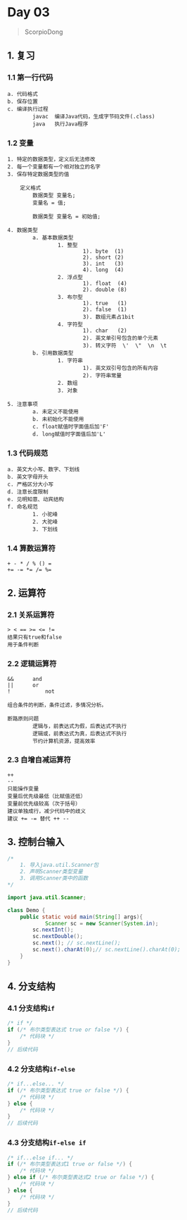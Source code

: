 # Day 03

> ScorpioDong

## 1. 复习

### 1.1 第一行代码

```
a. 代码格式
b. 保存位置
c. 编译执行过程
		javac  编译Java代码，生成字节码文件(.class)
		java   执行Java程序
```

### 1.2 变量

``` 
1. 特定的数据类型，定义后无法修改
2. 每一个变量都有一个相对独立的名字
3. 保存特定数据类型的值
	
	定义格式
		数据类型 变量名;
		变量名 = 值;
		
		数据类型 变量名 = 初始值;
		
4. 数据类型
		a. 基本数据类型
				1. 整型
						1). byte  (1)
						2). short (2)
						3). int   (3)
						4). long  (4)
				2. 浮点型
						1). float  (4)
						2). double (8)
				3. 布尔型
						1). true   (1)
						2). false  (1)
						3). 数组元素占1bit
				4. 字符型
						1). char   (2)
						2). 英文单引号包含的单个元素
						3). 转义字符  \'  \"  \n  \t
		b. 引用数据类型
				1. 字符串
						1). 英文双引号包含的所有内容
						2). 字符串常量
				2. 数组
				3. 对象
				
5. 注意事项
		a. 未定义不能使用
		b. 未初始化不能使用
		c. float赋值时字面值后加'F'
		d. long赋值时字面值后加'L'

```

### 1.3 代码规范

```
a. 英文大小写、数字、下划线
b. 英文字母开头
c. 严格区分大小写
d. 注意长度限制
e. 见明知意、动宾结构
f. 命名规范
		1. 小驼峰
		2. 大驼峰
		3. 下划线
```

### 1.4 算数运算符

```
+ - * / % () =
+= -= *= /= %= 
```

## 2. 运算符

### 2.1 关系运算符

```
> < == >= <= !=
结果只有true和false
用于条件判断
```

### 2.2 逻辑运算符

```
&&		and
||		or
!			not

组合条件的判断，条件过滤，多情况分析。

断路原则问题
		逻辑与，前表达式为假，后表达式不执行
		逻辑或，前表达式为真，后表达式不执行
		节约计算机资源，提高效率
```

### 2.3 自增自减运算符

```
++
--
只能操作变量
变量后优先级最低（比赋值还低）
变量前优先级较高（次于括号）
建议单独成行，减少代码中的歧义
建议 += -= 替代 ++ --
```

## 3. 控制台输入

```java
/*
	1. 导入java.util.Scanner包
	2. 声明Scanner类型变量
	3. 调用Scanner类中的函数
*/

import java.util.Scanner;

class Demo {
  	public static void main(String[] args){
    		Scanner sc = new Scanner(System.in);
      	sc.nextInt();
      	sc.nextDouble();
      	sc.next(); // sc.nextLine();
      	sc.next().charAt(0);// sc.nextLine().charAt(0);
  	}
}
```

## 4. 分支结构

### 4.1 分支结构`if`

```java
/* if */
if (/* 布尔类型表达式 true or false */) {
  	/* 代码块 */
}
// 后续代码

```

### 4.2 分支结构`if-else`

```java
/* if...else... */
if (/* 布尔类型表达式 true or false */) {
  	/* 代码块 */
} else {
  	/* 代码块 */
}
// 后续代码

```

### 4.3 分支结构`if-else if`

```java
/* if...else if... */
if (/* 布尔类型表达式1 true or false */) {
  	/* 代码块 */
} else if (/* 布尔类型表达式2 true or false */) {
  	/* 代码块 */
} else {
  	/* 代码块 */
}
// 后续代码
```


